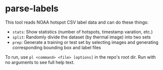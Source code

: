 # parse-labels

This tool reads NOAA hotspot CSV label data and can do these things:

* `stats`: Show statistics (number of hotspots, timestamp varation, etc.)
* `split`: Randomly divide the dataset (by thermal image) into two sets
* `prep`: Generate a training or test set by selecting images and generating corresponding bounding box and label files

To run, use `pl <command> <file> [options]` in the repo's root dir. Run with no arguments to see full help text.